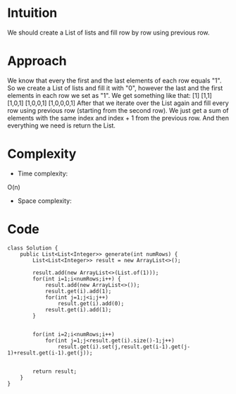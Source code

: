 # Intuition
<!-- Describe your first thoughts on how to solve this problem. -->
We should create a List of lists and fill row by row using previous row.
# Approach
<!-- Describe your approach to solving the problem. -->
We know that every the first and the last elements of each row equals "1". So we create a List of lists and fill it with "0", however the last and the first elements in each row we set as "1".
We get something like that:
[1]
[1,1]
[1,0,1]
[1,0,0,1]
[1,0,0,0,1]
After that we iterate over the List again and fill every row using previous row (starting from the second row). We just get a sum of elements with the same index and index + 1 from the previous row. And then everything we need is return the List.

# Complexity
- Time complexity:
<!-- Add your time complexity here, e.g. $$O(n)$$ -->
O(n)
- Space complexity:
<!-- Add your space complexity here, e.g. $$O(n)$$ -->

# Code
```
class Solution {
    public List<List<Integer>> generate(int numRows) {
        List<List<Integer>> result = new ArrayList<>();

        result.add(new ArrayList<>(List.of(1)));
        for(int i=1;i<numRows;i++) {
            result.add(new ArrayList<>());
            result.get(i).add(1);
            for(int j=1;j<i;j++)
                result.get(i).add(0);
            result.get(i).add(1);
        }


        for(int i=2;i<numRows;i++)
            for(int j=1;j<result.get(i).size()-1;j++)
                result.get(i).set(j,result.get(i-1).get(j-1)+result.get(i-1).get(j));
            

        return result;
    }
}
```